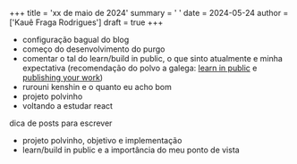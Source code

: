 +++
title = 'xx de maio de 2024'
summary = ' '
date = 2024-05-24
author = ['Kauê Fraga Rodrigues']
draft = true
+++

- configuração bagual do blog
- começo do desenvolvimento do purgo
- comentar o tal do learn/build in public, o que sinto atualmente e minha expectativa (recomendação do polvo a galega: [learn in public](https://www.swyx.io/learn-in-public) e [publishing your work](https://github.com/readme/guides/publishing-your-work))
- rurouni kenshin e o quanto eu acho bom
- projeto polvinho
- voltando a estudar react

dica de posts para escrever

- projeto polvinho, objetivo e implementação
- learn/build in public e a importância do meu ponto de vista
